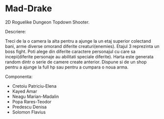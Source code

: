 # Mad-Drake

2D Roguelike Dungeon Topdown Shooter.

Descriere:

Treci de la o camera la alta pentru a ajunge la un etaj superior colectand bani, arme diverse omorand diferite creaturi(enemies). 
Etajul 3 reprezinta un boss fight. 
Poti alege din diferite caractere personajul cu care sa incepi(diferite personaje au abilitati speciale diferite). Harta este generata random dintr o serie de camere create anterior. 
Dispune si de un shop pentru a ajunge la full hp sau pentru a cumpara o noua arma.

Componenta:
- Cretoiu Patriciu-Elena
- Kayed Amar
- Neagu Marian-Madalin
- Popa Rares-Teodor 
- Predescu Denisa
- Solomon Flavius
